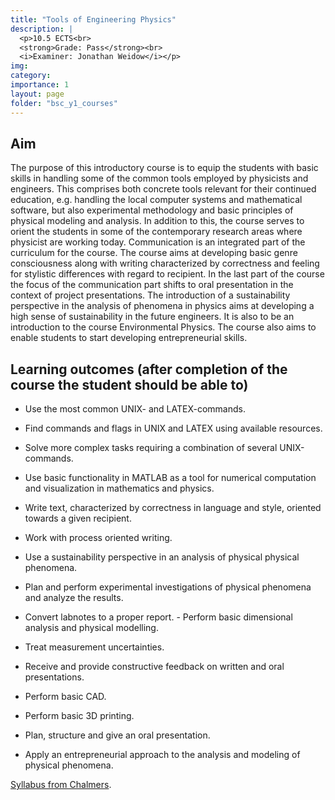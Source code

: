 ```yaml
---
title: "Tools of Engineering Physics"
description: |
  <p>10.5 ECTS<br>
  <strong>Grade: Pass</strong><br>
  <i>Examiner: Jonathan Weidow</i></p>
img:
category:
importance: 1
layout: page
folder: "bsc_y1_courses"
---
```


## Aim

The purpose of this introductory course is to equip the students with basic skills in handling some of the common tools employed by physicists and engineers. This comprises both concrete tools relevant for their continued education, e.g. handling the local computer systems and mathematical software, but also experimental methodology and basic principles of physical modeling and analysis. In addition to this, the course serves to orient the students in some of the contemporary research areas where physicist are working today. Communication is an integrated part of the curriculum for the course. The course aims at developing basic genre consciousness along with writing characterized by correctness and feeling for stylistic differences with regard to recipient. In the last part of the course the focus of the communication part shifts to oral presentation in the context of project presentations. The introduction of a sustainability perspective in the analysis of phenomena in physics aims at developing a high sense of sustainability in the future engineers. It is also to be an introduction to the course Environmental Physics. The course also aims to enable students to start developing entrepreneurial skills.

## Learning outcomes (after completion of the course the student should be able to)

- Use the most common UNIX- and LATEX-commands.

- Find commands and flags in UNIX and LATEX using available resources.

- Solve more complex tasks requiring a combination of several UNIX-commands.

- Use basic functionality in MATLAB as a tool for numerical computation and visualization in mathematics and physics.

- Write text, characterized by correctness in language and style, oriented towards a given recipient.

- Work with process oriented writing.

- Use a sustainability perspective in an analysis of physical physical phenomena.

- Plan and perform experimental investigations of physical phenomena and analyze the results.

- Convert labnotes to a proper report. - Perform basic dimensional analysis and physical modelling.

- Treat measurement uncertainties.

- Receive and provide constructive feedback on written and oral presentations.

- Perform basic CAD.

- Perform basic 3D printing.

- Plan, structure and give an oral presentation.

- Apply an entrepreneurial approach to the analysis and modeling of physical phenomena.

[Syllabus from Chalmers](https://www.chalmers.se/en/education/your-studies/find-course-and-programme-syllabi/course-syllabus/TIF275/?acYear=2020%2F2021).
